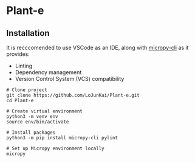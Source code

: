 # Plant-e

## Installation

It is recccomended to use VSCode as an IDE, along with [micropy-cli](https://github.com/BradenM/micropy-cli) as it provides:

* Linting
* Dependency management
* Version Control System (VCS) compatibility

```
# Clone project
git clone https://github.com/LoJunKai/Plant-e.git
cd Plant-e

# Create virtual environment
python3 -m venv env
source env/bin/activate

# Install packages
python3 -m pip install micropy-cli pylint

# Set up Micropy environment locally
micropy
```